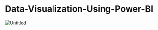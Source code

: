 # Data-Visualization-Using-Power-BI
![Untitled](https://user-images.githubusercontent.com/113870167/200107406-f0da669d-b477-4edb-9b94-67ca36ab6d3f.png)
